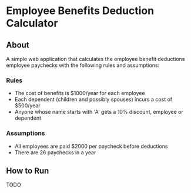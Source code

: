 # Employee Benefits Deduction Calculator

## About

A simple web application that calculates the employee benefit deductions employee paychecks with the following rules and assumptions:

### Rules

- The cost of benefits is $1000/year for each employee
- Each dependent (children and possibly spouses) incurs a cost of $500/year
- Anyone whose name starts with 'A' gets a 10% discount, employee or dependent

### Assumptions

- All employees are paid $2000 per paycheck before deductions
- There are 26 paychecks in a year

## How to Run

TODO